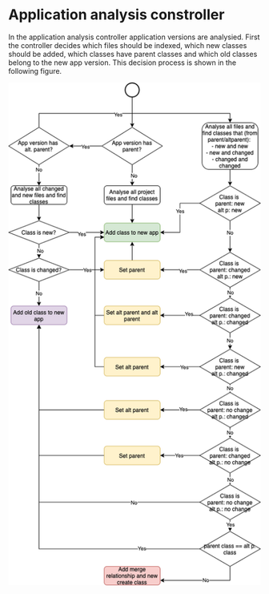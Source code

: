 # Application analysis constroller

In the application analysis controller application versions are analysied. First the controller decides which files should be indexed, which new classes should be added, which classes have parent classes and which old classes belong to the new app version. This decision process is shown in the following figure.

![Class flowchart](class_flowchart.png)
